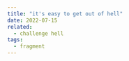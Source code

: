 ```yaml
---
title: "it's easy to get out of hell"
date: 2022-07-15
related:
  - challenge hell
tags:
  - fragment
---
```


